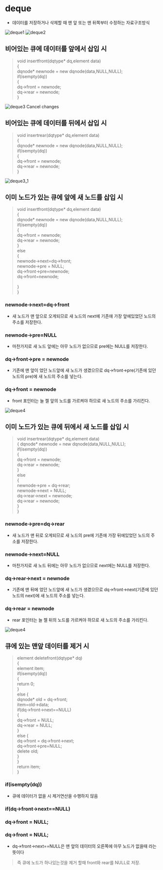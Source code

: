 # deque 
- 데이터를 저장하거나 삭제할 때 맨 앞 또는 맨 뒤쪽부터 수정하는 자료구조방식

![deque1](./img/deque1.jpg)
![deque2](./img/deque2.jpg)

## 비어있는 큐에 데이터를 앞에서 삽입 시
> void insertfront(dqtype* dq,element data)<br>
>{<br>
>	dqnode* newnode = new dqnode(data,NULL,NULL); <br>
>	if(isempty(dq))<br>
>{<br>
>		dq->front = newnode;<br>
>		dq->rear = newnode;<br>
>	}<br>

![deque3](./img/deque3.jpg)
Cancel changes
## 비어있는 큐에 데이터를 뒤에서 삽입 시
> void insertrear(dqtype* dq,element data)<br>
>{<br>
>	dqnode* newnode = new dqnode(data,NULL,NULL); <br>
>	if(isempty(dq))<br>
>{<br>
>		dq->front = newnode;<br>
>		dq->rear = newnode;<br>
>	}<br>

![deque3_1](./img/deque3_1.jpg)

## 이미 노드가 있는 큐에 앞에 새 노드를 삽입 시
>void insertfront(dqtype* dq,element data) <br>
>{<br>
>	dqnode* newnode = new dqnode(data,NULL,NULL);<br>
>	if(isempty(dq))<br>
>	{<br>
>		dq->front = newnode;<br>
>		dq->rear = newnode;<br>
>	}<br>
>	else<br>
>	{	<br>
>		newnode->next=dq->front;<br>
>		newnode->pre = NULL;<br>
>		dq->front->pre=newnode;<br>
>		dq->front=newnode;<br>
><br>
>	}<br>
>}<br>


 ### newnode->next=dq->front 
 - 새 노드가 맨 앞으로 오게되므로 새 노드의 next에 기존애 가장 앞에있었던 노드의 주소를 저장한다.
 ### newnode->pre=NULL
 - 마찬가지로 새 노드 앞에는 아무 노드가 없으므로 pre에는 NULL를 저장한다.
 ### dq->front->pre = newnode
 - 기존에 맨 앞이 었던 노드앞에 새 노드가 생겼으므로 dq->front->pre(기존에 있던 노드의 pre)에 새 노드의 주소를 넣는다. 
 ### dq->front = newnode
 - front 포인터는 늘 젤 앞의 노드를 가르켜야 하므로 새 노드의 주소를 가리킨다.
 
![deque4](./img/deque5.jpg)

## 이미 노드가 있는 큐에 뒤에서 새 노드를 삽입 시
>void insertrear(dqtype* dq,element data)<br>
>{	dqnode* newnode = new dqnode(data,NULL,NULL);<br>
>	if(isempty(dq))<br>
>	{<br>
>		dq->front = newnode;<br>
>		dq->rear = newnode;<br>
>	}<br>
>	else<br>
>	{<br>
>		newnode->pre = dq->rear;<br>
>		newnode->next = NULL;<br>
> 	dq->rear->next = newnode;<br>
> 	dq->rear = newnode;<br>
>}<br>
>}<br>


 ### newnode->pre=dq->rear 
 - 새 노드가 맨 뒤로 오게되므로 새 노드의 pre에 기존애 가장 뒤에있었던 노드의 주소를 저장한다.
 ### newnode->next=NULL
 - 마찬가지로 새 노드 뒤에는 아무 노드가 없으므로 next에는 NULL를 저장한다.
 ### dq->rear->next = newnode
 - 기존에 맨 뒤에 었던 노드앞에 새 노드가 생겼으므로 dq->front->next(기존에 있던 노드의 next)에 새 노드의 주소를 넣는다. 
 ### dq->rear = newnode
 - rear 포인터는 늘 젤 뒤의 노드를 가르켜야 하므로 새 노드의 주소를 가리킨다.
 
![deque4](./img/deque4.jpg)

## 큐에 있는 맨앞 데이터를 제거 시 <br>
> element deletefront(dqtype* dq)<br>
>{	<br>
>	element item;<br>
>	if(isempty(dq))<br>
>	{<br>
>		return 0;<br>
>	}<br>
>	else {<br>
>	dqnode* old = dq->front;<br>
>	item=old->data;<br>
>	if(dq->front->next==NULL)<br>
>	{<br>
>	dq->front = NULL;<br>
>	dq->rear = NULL;<br>
>	}<br>
>	else
>	{<br>
>	dq->front = dq->front->next;<br>
>	dq->front->pre=NULL;<br>
>	delete old;<br>
>	}<br>
>	}<br>
>	return item;<br>
>}<br>

### if(isempty(dq)) 
- 큐에 데이터가 없을 시 제거연산을 수행하지 않음
### if(dq->front->next==NULL)
### dq->front = NULL;<br>
### dq->front = NULL;<br>
- dq->front->next==NULL은 맨 앞의 데이터의 오른쪽에 아무 노드가 없을때 라는 뜻이다 
> 즉 큐에 노드가 하나있는것을 제거 할때 front와 rear를 NULL로 저장.

